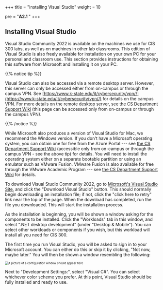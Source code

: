 +++
title = "Installing Visual Studio"
weight = 10

pre = "<b>A2.1 </b>"
+++

## Installing Visual Studio

Visual Studio Community 2022 is available on the machines we use
for CIS 300 labs, as well as on machines in other lab classrooms. This edition of Visual Studio is also freely available for installation on your own PC for your personal and classroom use. This section provides instructions for obtaining this software
from Microsoft and installing
it on your PC.

{{% notice tip %}}

Visual Studio can also be accessed via a remote desktop server. However, this server can only be accessed either from on-campus or through the campus VPN.  See [https://www.k-state.edu/it/cybersecurity/vpn//](https://www.k-state.edu/it/cybersecurity/vpn//) for details on the campus VPN. For more details on the remote desktop server, see [the CS Department Support
Wiki](https://support.cs.ksu.edu/CISDocs/wiki/Remote_Access#Remote_Windows_Access) (this page can be accessed only from on-campus or through the campus VPN).

{{% /notice %}}

While Microsoft also produces a version of Visual Studio for Mac, we recommend the Windows version. If you don't have a Microsoft operating system, you can
obtain one for free from the Azure Portal --- see [the CS Department Support Wiki](https://support.cs.ksu.edu/CISDocs/wiki/FAQ#I_need_some_software_by_Microsoft_for_a_project.2C_can_you_give_it_to_me.3F) (accessible only from on-campus or through the campus VPN - see the above tip) for details. You will need to install
the operating system either on a separate bootable partition or using
an emulator such as VMware Fusion. VMware Fusion is also available for
free through the VMware Academic Program --- see [the CS Department
Support Wiki](https://support.cs.ksu.edu/CISDocs/wiki/FAQ#VMWare) for
details.

To download Visual Studio Community 2022, go to [Microsoft's Visual Studio Site](https://visualstudio.microsoft.com/), and click the "Download Visual Studio" button. This should normally begin downloading an installation file; if not, click the "click here to retry" link near the top of the page. When the download has completed, run the
file you downloaded. This will start the installation process.

As the installation is beginning, you will be shown a window
asking for the components to be installed. Click the "Workloads" tab
in this window, and select ".NET desktop development" (under "Desktop
& Mobile"). You can select other workloads or components if you wish,
but this workload will install all you need for CIS 300.

The first time you run Visual Studio, you will be asked to sign in to
your Microsoft account. You can either do this or skip it by clicking,
"Not now, maybe later." You will
then be shown a window resembling the following:

<img src="VisualStudioSetup.png" alt="A picture of a configuration window should appear
here" style="zoom:67%;" />

Next to "Development Settings:", select "Visual C#". You can select
whichever color scheme you prefer. At this point, Visual Studio should be fully installed and ready to
use.
